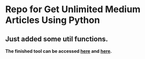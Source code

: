 # Repo for Get Unlimited Medium Articles Using Python

Just added some util functions.
--

**The finished tool can be accessed [here](https://freemedium.info/app/) and [here](https://app.freemedium.info/).**